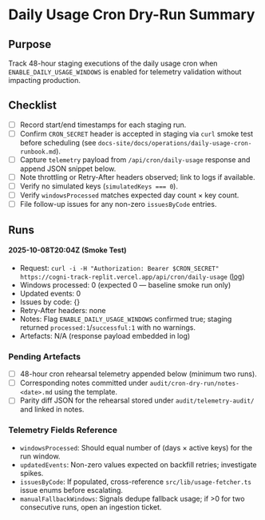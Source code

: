 # Daily Usage Cron Dry-Run Summary

## Purpose
Track 48-hour staging executions of the daily usage cron when `ENABLE_DAILY_USAGE_WINDOWS` is enabled for telemetry validation without impacting production.

## Checklist
- [ ] Record start/end timestamps for each staging run.
- [ ] Confirm `CRON_SECRET` header is accepted in staging via `curl` smoke test before scheduling (see `docs-site/docs/operations/daily-usage-cron-runbook.md`).
- [ ] Capture `telemetry` payload from `/api/cron/daily-usage` response and append JSON snippet below.
- [ ] Note throttling or Retry-After headers observed; link to logs if available.
- [ ] Verify no simulated keys (`simulatedKeys === 0`).
- [ ] Verify `windowsProcessed` matches expected day count × key count.
- [ ] File follow-up issues for any non-zero `issuesByCode` entries.

## Runs
<!-- Append newest entries to the top of this section. -->

#### 2025-10-08T20:04Z (Smoke Test)
- Request: `curl -i -H "Authorization: Bearer $CRON_SECRET" https://cogni-track-replit.vercel.app/api/cron/daily-usage` ([log](smoke-20251008T200417Z.log))
- Windows processed: 0 (expected 0 — baseline smoke run only)
- Updated events: 0
- Issues by code: {}
- Retry-After headers: none
- Notes: Flag `ENABLE_DAILY_USAGE_WINDOWS` confirmed true; staging returned `processed:1`/`successful:1` with no warnings.
- Artefacts: N/A (response payload embedded in log)

### Pending Artefacts
- [ ] 48-hour cron rehearsal telemetry appended below (minimum two runs).
- [ ] Corresponding notes committed under `audit/cron-dry-run/notes-<date>.md` using the template.
- [ ] Parity diff JSON for the rehearsal stored under `audit/telemetry-audit/` and linked in notes.

### Telemetry Fields Reference
- `windowsProcessed`: Should equal number of (days × active keys) for the run window.
- `updatedEvents`: Non-zero values expected on backfill retries; investigate spikes.
- `issuesByCode`: If populated, cross-reference `src/lib/usage-fetcher.ts` issue enums before escalating.
- `manualFallbackWindows`: Signals dedupe fallback usage; if >0 for two consecutive runs, open an ingestion ticket.
